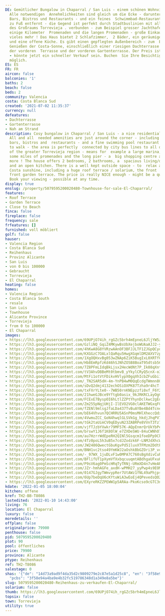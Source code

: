 ```yaml
---
DE: Gemütlicher Bungalow in Chaparral / San Luis - einem schönen Wohnviertel von Torrevieja.
  Alle notwendigen  Annehmlichkeiten sind gleich um die Ecke - darunter mehrere Geschäfte,
  Bars, Bistros und Restaurants - und ein feines  Schwimmbad-Restaurant nur 200 m
  zu Fuß entfernt - die Gegend ist perfekt durch Stadtbuslinien mit allen anderen  Teilen
  des Großraums Torrevieja . verbunden - zum Beispiel grosser Jachthafen, einige Strände,
  einige Kilometer  Promenaden und die langen Promenaden - große Einkaufszentren und
  vieles mehr ! Das Haus bietet 2 Schlafzimmer,  2 Bäder, ein geräumiges Wohn-/Esszimmer
  und eine offene Küche. Es gibt einen gepflegten Außenbereich - zum  Entspannen und
  Genießen der Costa-Sonne, einschließlich einer riesigen Dachterrasse / Solarium,
  der vorderen  Terrasse und der vorderen Gartenterrasse. Der Preis ist wirklich Klasse
  - könnte jetzt ein schneller Verkauf sein. Buchen  Sie Ihre Besichtigung - jederzeit
  möglich.
ES: ES
FR: FR
aircon: false
balconies: '1'
baths: 2
beach: false
beds: 2
community: Valencia
costa: Costa Blanca Sud
created: '2021-07-02 11:35:37'
currency: null
defeatures:
- Dachterrasse
- Gartenterrasse
- Nah am Strand
description: Cosy bungalow in Chaparral / San Luis - a nice residential part of Torrevieja.
  All and all  needed amenities are just around the corner - including several shops,
  bars, bistros and  restaurants - and a fine swimming pool restaurant only 200 m
  to walk - the area is perfectly  connected by city bus lines to all other parts
  of the greater Torrevieja region - means for  example a large marina, some beaches,
  some miles of promenades and the long pier - a  big shopping centre and much much
  more ! The house offers 2 bedrooms, 2 bathrooms, a  spacious living/dining room
  and an open kitchen. There is a well kept outside space - to  relax and enjoy the
  Costa sunshine, including a huge roof terrace / solarium, the front  terrace and
  front garden terrace. The price is really NICE enough - might be a quick sale  now.
  Book your viewing - possible at any time.
display: true
enslug: /property/5079595200020480-Townhouse-for-sale-El-Chaparral/
features:
- Roof Terrace
- Garden Terrace
- Close to Beach
finca: false
fireplace: false
frequency: sale
frfeatures: []
furnished: voll möbliert
golf: false
hauser:
- Valencia Region
- Costa Blanca Sud
- Reihenhaus
- Provinz Alicante
- San Luis
- von 0 bis 100000
- Gebraucht
- Torrevieja
- El Chaparral
heating: false
homes:
- Valencia Region
- Costa Blanca South
- resale
- San Luis
- Townhouse
- Alicante Province
- Torrevieja
- from 0 to 100000
- El Chaparral
images:
- https://lh3.googleusercontent.com/69UPjO74ih_rgGZc5brh4mEpneL6JljYW5zHRvPaYZJyqozjp-j4GycRXGuwuolVVCBtqGAKg6NLyJr_j0cGVEk6anwCki4-EA=w640-rj-e30-l100
- https://lh3.googleusercontent.com/GzliNQ_GqiZ4MKywBsUbXejboWUAaAJJ2-ySHLc5UXl0AK30C98APkroyihBKLgHaRs-NbzjBPiXeu54QMb8zNkt90jdyYJG_lE=w640-rj-e30-l100
- https://lh3.googleusercontent.com/4hKwA8G8YVRzwAAnOF3BFJJLTF1ZJGpQCyqUAlqJY9FkZcAzESQRymjkNXlCEpzRwejWoJJUkj3N866KGWTa2jP6WoRLHJiddQ=w640-rj-e30-l100
- https://lh3.googleusercontent.com/KXGGzC7OALxlQaRqu5HwgXGqmlDM2AXV7zp9xackxfSYvLXt6U_vrE9Tx6nfuPiBIxs8paA3BhWyJ3N6vL7mjv1qAFaIsK0l4g=w640-rj-e30-l100
- https://lh3.googleusercontent.com/1XgOQHxvBg053wZNAp6ZiK5BugIxL0XRTfGQDfUy3TKwlzff_IKTMc_iiwn-LqZkejsQjI_TxkbsNEuCoCunhHMDrPltue4lMg=w640-rj-e30-l100
- https://lh3.googleusercontent.com/Hb8EmRpfzKd46hSJNhZO5B8BoaT95dtsb5654d9DUSpBhWLPmFs8dSF4sODSX4M3NP_EQfN_G6dTsayDp043QN2nE0MGdZ0ccA=w640-rj-e30-l100
- https://lh3.googleusercontent.com/7Z8PFmLIdqBkLjsx2HecWdNt7P_Ik08qXnt_8BhZ4vYllN6o8Y9-im2dcmqH13VaDy140fmQ9BiZQUpLfxHjbd7fOh1yFBgW=w640-rj-e30-l100
- https://lh3.googleusercontent.com/tV3AhvDBBeMt0tbmvB_yYkylCRyQ5cnX-o3KrVI-BlMewwEnt-Bu7OF-MIg963vnf2Cv6IKX-oFm7wvbaieJ3Xa4jwNWW_2-0Rw=w640-rj-e30-l100
- https://lh3.googleusercontent.com/MtFi1otVtFDikvHVlypX0gqXhIcbZFuGbi1eun3QtvPvWEarer1Rfxq8a7SRYNLCoR6MqZR1fxZ_phsib-RzvHnNCjyFAggh=w640-rj-e30-l100
- https://lh3.googleusercontent.com/_TN2SAR5dH-4m-YnPB4wM0QqEcdgTWmnn8QPJykPBwf9w4f2W6MQ43VkJJN2sH6al-g2Z-K3G6hM00WPyQoYaL9TzJNv3JUrrGY=w640-rj-e30-l100
- https://lh3.googleusercontent.com/sDvQ2dmj4132echOSiOXPK87Tzha9r4hcT-gpAS3-ApPlWKEOEg5D3sE0Eq_u4V7F4MplZxBMp_mz21GdQKoplsDeEa8j_J-=w640-rj-e30-l100
- https://lh3.googleusercontent.com/txFXrYLte0--7WB50rnKNEpzzfi0xf_F6Y2SpJm2OjEQLAFW_7IoY41MJ0TH0BZ_AR47v3e8UlQqm54Dx8IV4XCFy0_XfNSnXw=w640-rj-e30-l100
- https://lh3.googleusercontent.com/21hweGJBce9Yftgb0asix_9kJRKRCLayOgCuJL2aF5WqS4tsLLJEO3-OYguin5M0MqXbONIxQSMNcf26wSlz1xJGwR7sJ8Purg=w640-rj-e30-l100
- https://lh3.googleusercontent.com/FCExE7ByspOI6hLtlZZPtYhynDclkwc2gEu-awrW54Ge9YAnnX6m_Ht5ZSF7NUqSMI5j6xxMZAihuD9o5xs53KnHg91wZkOLPw=w640-rj-e30-l100
- https://lh3.googleusercontent.com/Zm255pNqjUHjI-IlEVO2VG0clAKETWGxqF0ovcj0_07xaf7LqbulE_AFJw3iIhdNUmZOQ-xnUWdtaL9PE8kLQiQJ-h7y-pUtXw=w640-rj-e30-l100
- https://lh3.googleusercontent.com/fZENl9mlsgJfaLDa437TvBuAYBe4Bd4TcnelguBHUpMd4JQNbA3na8Wuekp_h1D01ctLe_cAT_HMJ5ZcjJ_32Nnw21zLC4PuLg=w640-rj-e30-l100
- https://lh3.googleusercontent.com/bE64Vhvun7QCHRRU5ASnP0msMHlXheccQdx8KM091he-zN9ixFR_ur9iwOXA-1v7SiNLg28Dqf1nVQ6rwgKqTXAxxUq5oquj=w640-rj-e30-l100
- https://lh3.googleusercontent.com/4VwmuZCC_GoN4hwqlGLSVkGg_hkdjJhqPV7ERY4AEQp_waeZTatHvGd3h31K58PoHmd-UqfWXZlT4j8uY9To8pmpPKmNE7JNfg=w640-rj-e30-l100
- https://lh3.googleusercontent.com/tGk2taUimCV0qEDyuN23ZABRPe8VVnT3Tz7emwKxa2__fArVQ-Ov34-smS7dtNg_lFt6H6TnhKZHTEqT7J5vhcJv7BMByAPaUQ=w640-rj-e30-l100
- https://lh3.googleusercontent.com/vjfTJzbYVwkr79MF57K-AQpEnmrQrUkYbPeRk1wOQg_SHXpg6mWkNqk16CaR_5yICfg5Qn9LxfDiNkAkzicgryOrE2Y2GGBKKw=w640-rj-e30-l100
- https://lh3.googleusercontent.com/brswY1J6f1K8OlW_e7ZXDeSWU-84uCWNhO7ExGhQkKkMWQydRil28MVIcPIYLbPGf_CzvGMyhWFIJUvbrUOTO8_dbawYDsvi5A=w640-rj-e30-l100
- https://lh3.googleusercontent.com/au7HzrrWdEpeRH2QINl5Gsqcm1foeDPp9CkT9YWGHOlZawu7E0dUehsiJ3VbtnipzKFAbiwveZ9XaEUmde432vrm_2DTFCSRCw=w640-rj-e30-l100
- https://lh3.googleusercontent.com/4Tz0poL5h3uB5x7cdJZodzk6F-LNMJdXhcWmpeRMhz5aupNZ95Coh9LfEsDuBVtzTeYXMOhV6mO4myrFOF2frPnipsTg2hmEzg=w640-rj-e30-l100
- https://lh3.googleusercontent.com/JW2486QwectGbuKgvPd51luxXTFMzm2DdtPC_tN6cZLNbdJxo4yxYx3XvBwYTSGxMiUyb2JkLa99trvDciiExWCA8NDhXt_AC0M=w640-rj-e30-l100
- https://lh3.googleusercontent.com/BNH1vc2tso49YmKWJ2aOshkBbGZOri3P_vohYZ-r52SIb-31ECdKjtsDy7UlpORyrpkWk8VujpnScDMMtbEOpLu9v2bxScvJpPE=w640-rj-e30-l100
- https://lh3.googleusercontent.com/-_97WX_1juDLvF1w0MPA7C760sBgXdivCuRINmfG7_MrMvcXjAQkmlXDMei2Tz1VdvaIHWd_2fmajH0QYN1sIhzKYqsp1uRP=w640-rj-e30-l100
- https://lh3.googleusercontent.com/BFlifUT1pXymVfXxbqcuuqmtABdhgaUFxuHkm8LqY9SZG7kE9stNXLUTrA7HNEHUv-ehyBsGSaLJde4_OWUSEFT7KplX_nx7ag=w640-rj-e30-l100
- https://lh3.googleusercontent.com/P9sV6ag0PmScHRqTyTRNj-URmXD4n7vHeARHUifBl90t93uVWR0eNYNw8-idbydvsd44N5l7M_NndBhJzHxwfd2AjOOUlW010ww=w640-rj-e30-l100
- https://lh3.googleusercontent.com/JZr-hmhAGFe_axdH-wPMH27_yyPwp4s9EOM-K9wLA6jfkiljtDJcdUZ4BnKLuLrcmMW_6w5FZVq65QHFxRFzD8fuWkz0p2U8-8U=w640-rj-e30-l100
- https://lh3.googleusercontent.com/0147GJgyTWmvypRer7UtAWz1fNL49aPhjpsA2kNkQCCt2vVfVoJoY5nnhiqVNOWrJtj5TjEFss8W3rD_NfvbuxpDNVvZR5nBzQ=w640-rj-e30-l100
- https://lh3.googleusercontent.com/6Up7beDqU6cKYtuWiA3wEoEj4QPevedsQO259JahNlOzS6bzqijAAlH3xH09aU-AQVrdfYR7z0ZuKJouu8TeOkJkLhq_M_E_=w640-rj-e30-l100
- https://lh3.googleusercontent.com/EXyreRKZZPEWW1p5ARAa-PkoKcso9cGTC3npwDk4x_OTWtuwAaJw-p9zOJFyBlaVHFGgAYWP2yVq3Jp5xcP1INxWUGOYEjTJQA=w640-rj-e30-l100
kdate: '2022-01-05 18:00:04'
kitchen: offene
kref: TH2-BB-T8086
lastedited: '2022-01-10 14:43:00'
living: 76
location: El Chaparral
luxury: false
moredetails: ''
offplan: false
originalprice: 79900
penthouse: false
pid: 5079595200020480
plot: 90
pool: öffentliches
price: 79900
province: Alicante
ptype: Reihenhaus
ref: TH2-T8086
salestage: 0
shas: '{"de": "14d73a9ad9f4da35d2c9809279e2c87e5a1d25c8", "en": "3f58e94a4ba9e4b32fc519786348d1a349e8a5be",
  "pcbs": "3f58e94a4ba9e4b32fc519786348d1a349e8a5be"}'
slug: 5079595200020480-Reihenhaus-zu-verkaufen-El-Chaparral/
solarium: false
thumb: https://lh3.googleusercontent.com/69UPjO74ih_rgGZc5brh4mEpneL6JljYW5zHRvPaYZJyqozjp-j4GycRXGuwuolVVCBtqGAKg6NLyJr_j0cGVEk6anwCki4-EA=w400-h240-n-rj-e30-l100
topsix: false
town: Torrevieja
utility: true
---
```

